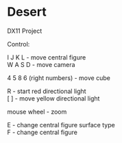 # Desert
 DX11 Project

Control:

I J K L - move central figure 	 
W A S D - move camera  		

4 5 8 6 (right numbers) - move cube			

R - start red directional light		
[ ] - move yellow directional light		

mouse wheel - zoom		

E - change central figure surface type	 
F - change central figure	
